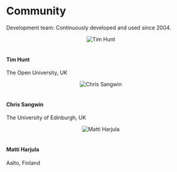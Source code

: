 # Community

<p class="lead">Development team: Continuously developed and used since 2004.</p>
 <div class="container">
	<div class="row">
    <div class="col-md-4">
    	<center><img class="img-person" src="../img/tim.jpg" alt="Tim Hunt" /></center><br>
    	<h4>Tim Hunt</h4>
    	<p>The Open University, UK</p>
    </div>
    <div class="col-md-4">
    	<center><img class="img-person" src="../img/chris.png" alt="Chris Sangwin" /></center><br>
    	<h4>Chris Sangwin</h4>
    	<p>The University of Edinburgh, UK</p>
    </div>
    <div class="col-md-4">
    	<center><img class="img-person" src="../img/matti.jpg" alt="Matti Harjula" /></center><br>
    	<h4>Matti Harjula</h4>
    	<p>Aalto, Finland</p>
    </div>
  </div>
</div>
